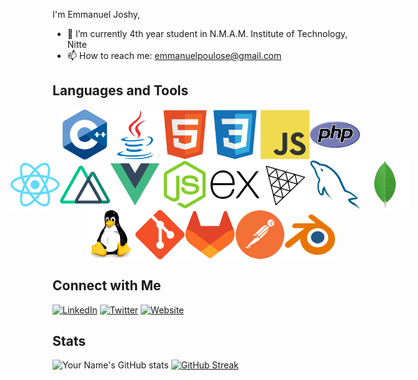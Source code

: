 
I'm Emmanuel Joshy,

- 🔭 I’m currently 4th year student in N.M.A.M. Institute of Technology, Nitte
- 📫 How to reach me: emmanuelpoulose@gmail.com

## Languages and Tools
<div>
  <div style="display:flex; justify-content:center">
    <img src="techstack/Cpp.svg" width="80px"></img>
    <img src="techstack/Java.svg" width="80px"></img>
    <img src="techstack/HTML5.svg" width="80px"></img>
    <img src="techstack/CSS3.svg" width="80px"></img>
    <img src="techstack/JavaScript.svg" width="80px"></img>
    <img src="techstack/PHP.svg" width="80px"></img>
  </div>
  <div style="display:flex; justify-content:center">
    <img src="techstack/React.svg" width="80px"></img>
    <img src="techstack/Nuxt.svg" width="80px"></img>
    <img src="techstack/Vue.js.svg" width="80px"></img>
    <img src="techstack/Node.js.svg" width="80px"></img>
    <img src="techstack/Express.svg" width="80px"></img>
    <img src="techstack/Three.js.svg" style="fill:grey;" width="80px"></img>
    <img src="techstack/MySQL.svg" width="80px"></img>
    <img src="techstack/MongoDB.svg" width="80px"></img>
  </div>
  <div style="display:flex; justify-content:center">
    <img src="techstack/Linux.svg" width="80px"></img>
    <img src="techstack/Git.svg" width="80px"></img>
    <img src="techstack/GitLab.svg" width="80px"></img>
    <img src="techstack/Postman.svg" width="80px"></img>
    <img src="techstack/Blender.svg" width="80px"></img>
  </div>
</div>

## Connect with Me

[![LinkedIn](https://img.shields.io/badge/LinkedIn-YourLinkedIn-blue)](YourLinkedInLink)
[![Twitter](https://img.shields.io/badge/Twitter-YourTwitter-blue)](YourTwitterLink)
[![Website](https://img.shields.io/badge/Website-YourWebsite-blue)](YourWebsiteLink)

## Stats

![Your Name's GitHub stats](https://github-readme-stats.vercel.app/api?username=Eman-69&show_icons=true&theme=radical)
<a href="https://git.io/streak-stats"><img src="https://github-readme-streak-stats.herokuapp.com?user=Eman-69&hide_current_streak=true&hide_longest_streak=true" alt="GitHub Streak" /></a>




<!---
Eman-69/Eman-69 is a ✨ special ✨ repository because its `README.md` (this file) appears on your GitHub profile.
You can click the Preview link to take a look at your changes.
--->
